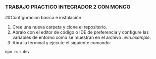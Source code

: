 ### TRABAJO PRACTICO INTEGRADOR 2 CON MONGO

##Configuracion basica e instalación

1. Cree una nueva carpeta y clone el repositorio.
2. Abralo con el editor de código o IDE de preferencia y configure las variables de entorno como se muestran en el archivo _.evn.example_.
3. Abra la terminal y ejecute el siguiente comando:
```bash
npm run dev
```
